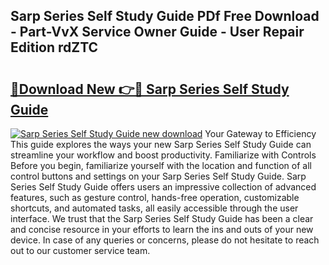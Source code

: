 ## Sarp Series Self Study Guide PDf Free Download - Part-VvX Service Owner Guide - User Repair Edition rdZTC

# <h2><a href="http://bc58504.oget.top/?id=Sarp+Series+Self+Study+Guide">🔗Download New 👉🔴 Sarp Series Self Study Guide</a></h2>

[![Sarp Series Self Study Guide new download](https://i.imgur.com/5g1atiW.png)](http://bc58504.oget.top/?id=Sarp+Series+Self+Study+Guide)
Your Gateway to Efficiency This guide explores the ways your new Sarp Series Self Study Guide can streamline your workflow and boost productivity. Familiarize with Controls Before you begin, familiarize yourself with the location and function of all control buttons and settings on your Sarp Series Self Study Guide. Sarp Series Self Study Guide offers users an impressive collection of advanced features, such as gesture control, hands-free operation, customizable shortcuts, and automated tasks, all easily accessible through the user interface. We trust that the Sarp Series Self Study Guide has been a clear and concise resource in your efforts to learn the ins and outs of your new device. In case of any queries or concerns, please do not hesitate to reach out to our customer service team.
